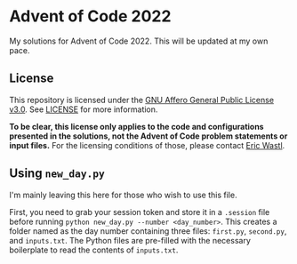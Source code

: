 [license]: https://github.com/HitchedSyringe/advent-of-code-2022/blob/main/LICENSE

# Advent of Code 2022

My solutions for Advent of Code 2022. This will be updated at my own pace.

## License

This repository is licensed under the [GNU Affero General Public License v3.0](https://www.gnu.org/licenses/agpl-3.0.en.html). See [LICENSE][license] for more information.

**To be clear, this license only applies to the code and configurations presented in the solutions, not the Advent of Code problem statements or input files.** For the licensing conditions of those, please contact [Eric Wastl](https://adventofcode.com/about).

## Using `new_day.py`

I'm mainly leaving this here for those who wish to use this file.

First, you need to grab your session token and store it in a `.session` file before running `python new_day.py --number <day_number>`. This creates a folder named as the day number containing three files: `first.py`, `second.py`, and `inputs.txt`. The Python files are pre-filled with the necessary boilerplate to read the contents of `inputs.txt`.
